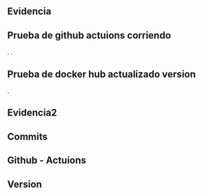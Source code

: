## Evidencia
## Prueba de github actuions corriendo
.[](./img/workflows-GithubActuions.png)
.[](./img/workflows-GithubActuions-correcto.png)
## Prueba de docker hub actualizado version
.[](./img/Dockerhub-versiones.png)

## Evidencia2
## Commits


## Github - Actuions


## Version